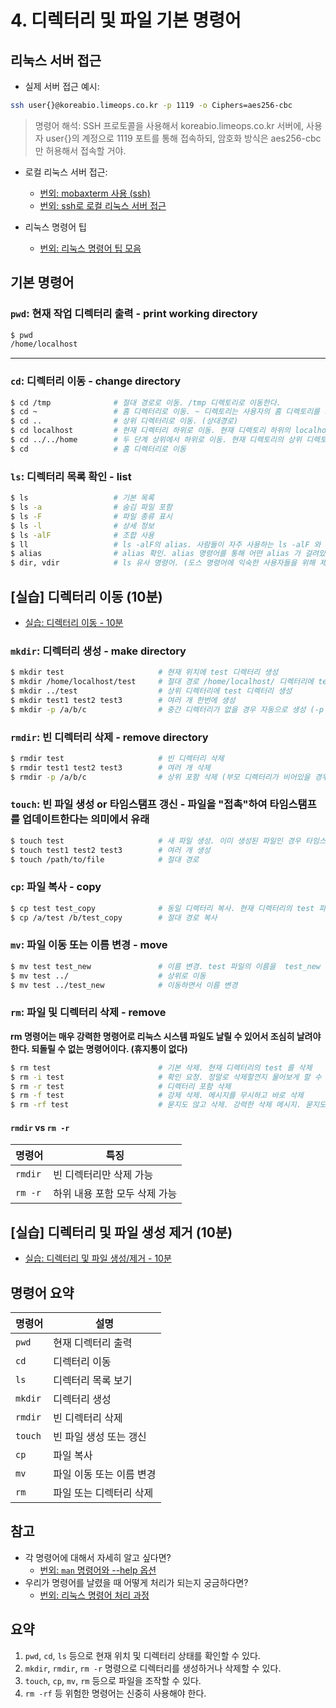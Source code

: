 # 4. 디렉터리 및 파일 기본 명령어

## 리눅스 서버 접근

- 실제 서버 접근 예시:

```bash
ssh user{}@koreabio.limeops.co.kr -p 1119 -o Ciphers=aes256-cbc 
```

> 명령어 해석: 
SSH 프로토콜을 사용해서 koreabio.limeops.co.kr 서버에, 사용자 user{}의 계정으로 1119 포트를 통해 접속하되, 암호화 방식은 aes256-cbc만 허용해서 접속할 거야.

- 로컬 리눅스 서버 접근:

  - [번외: mobaxterm 사용 (ssh)](extra/mobaxterm.md)
  - [번외: ssh로 로컬 리눅스 서버 접근](extra/ssh.md)

- 리눅스 명령어 팁
  - [번외: 리눅스 명령어 팁 모음](extra/tip.md)

## 기본 명령어

### `pwd`: 현재 작업 디렉터리 출력 - print working directory

```bash
$ pwd
/home/localhost
```

---

### `cd`: 디렉터리 이동 - change directory

```bash
$ cd /tmp              # 절대 경로로 이동. /tmp 디렉토리로 이동한다.
$ cd ~                 # 홈 디렉터리로 이동. ~ 디렉토리는 사용자의 홈 디렉토리를 의미한다.
$ cd ..                # 상위 디렉터리로 이동. (상대경로)
$ cd localhost         # 현재 디렉터리 하위로 이동. 현재 디렉토리 하위의 localhost 디렉토리로 이동한다. (상대 경로)
$ cd ../../home        # 두 단계 상위에서 하위로 이동. 현재 디렉토리의 상위 디렉토리의 상위 디렉토리의 하위 home 디렉토리로 이동한다. (상대 경로)
$ cd                   # 홈 디렉터리로 이동
```

### `ls`: 디렉터리 목록 확인 - list

```bash
$ ls                   # 기본 목록
$ ls -a                # 숨김 파일 포함
$ ls -F                # 파일 종류 표시
$ ls -l                # 상세 정보
$ ls -alF              # 조합 사용
$ ll                   # ls -alF의 alias. 사람들이 자주 사용하는 ls -alF 와 같은 경우는 리눅스 시스템에서 자체적으로 alias 라는 개념으로 명령어를 더 쉽게 사용할 수 있도록 설정
$ alias                # alias 확인. alias 명령어를 통해 어떤 alias 가 걸려있는지 알 수 있다.
$ dir, vdir            # ls 유사 명령어. (도스 명령어에 익숙한 사용자들을 위해 제공)
```

## [실습] 디렉터리 이동 (10분)

- [실습: 디렉터리 이동 - 10분](training/move.md)



### `mkdir`: 디렉터리 생성 - make directory

```bash
$ mkdir test                     # 현재 위치에 test 디렉터리 생성
$ mkdir /home/localhost/test     # 절대 경로 /home/localhost/ 디렉터리에 test 디렉터리 생성
$ mkdir ../test                  # 상위 디렉터리에 test 디렉터리 생성
$ mkdir test1 test2 test3        # 여러 개 한번에 생성
$ mkdir -p /a/b/c                # 중간 디렉터리가 없을 경우 자동으로 생성 (-p 옵션)
```

### `rmdir`: 빈 디렉터리 삭제 - remove directory

```bash
$ rmdir test                     # 빈 디렉터리 삭제
$ rmdir test1 test2 test3        # 여러 개 삭제
$ rmdir -p /a/b/c                # 상위 포함 삭제 (부모 디렉터리가 비어있을 경우 같이 삭제도 가능)
```

### `touch`: 빈 파일 생성 or 타임스탬프 갱신 - 파일을 "접촉"하여 타임스탬프를 업데이트한다는 의미에서 유래

```bash
$ touch test                     # 새 파일 생성. 이미 생성된 파일인 경우 타임스탬트를 업데이트 한다
$ touch test1 test2 test3        # 여러 개 생성
$ touch /path/to/file            # 절대 경로
```

### `cp`: 파일 복사 - copy

```bash
$ cp test test_copy              # 동일 디렉터리 복사. 현재 디렉터리의 test 파일을 복사하여 test_coped 파일을 생성
$ cp /a/test /b/test_copy        # 절대 경로 복사
```

### `mv`: 파일 이동 또는 이름 변경 - move

```bash
$ mv test test_new               # 이름 변경. test 파일의 이름을  test_new 로 수정
$ mv test ../                    # 상위로 이동
$ mv test ../test_new            # 이동하면서 이름 변경
```

### `rm`: 파일 및 디렉터리 삭제 - remove

**rm 명령어는 매우 강력한 명령어로 리눅스 시스템 파일도 날릴 수 있어서 조심히 날려야한다. 되돌릴 수 없는 명령어이다. (휴지통이 없다)**

```bash
$ rm test                        # 기본 삭제. 현재 디렉터리의 test 를 삭제
$ rm -i test                     # 확인 요청. 정말로 삭제할껀지 물어보게 할 수 있다
$ rm -r test                     # 디렉터리 포함 삭제
$ rm -f test                     # 강제 삭제. 메시지를 무시하고 바로 삭제
$ rm -rf test                    # 묻지도 않고 삭제. 강력한 삭제 메시지. 묻지도 따지지도 않고 모두 삭제하기 때문에 삭제하면 안 되는 파일도 삭제될 확률이 높다
```

#### `rmdir` vs `rm -r`

| 명령어     | 특징                           |
|------------|--------------------------------|
| `rmdir`    | 빈 디렉터리만 삭제 가능        |
| `rm -r`    | 하위 내용 포함 모두 삭제 가능  |

## [실습] 디렉터리 및 파일 생성 제거 (10분)

- [실습: 디렉터리 및 파일 생성/제거 - 10분](training/create_delete.md)


## 명령어 요약

| 명령어 | 설명                         |
|--------|------------------------------|
| `pwd`  | 현재 디렉터리 출력           |
| `cd`   | 디렉터리 이동                |
| `ls`   | 디렉터리 목록 보기           |
| `mkdir`| 디렉터리 생성                |
| `rmdir`| 빈 디렉터리 삭제             |
| `touch`| 빈 파일 생성 또는 갱신       |
| `cp`   | 파일 복사                    |
| `mv`   | 파일 이동 또는 이름 변경     |
| `rm`   | 파일 또는 디렉터리 삭제      |

## 참고

- 각 명령어에 대해서 자세히 알고 싶다면?
  - [번외: `man` 명령어와 --help 옵션](extra/man.md)
- 우리가 명령어를 날렸을 때 어떻게 처리가 되는지 궁금하다면?
  - [번외: 리눅스 명령어 처리 과정](extra/process.md)

## 요약

1. `pwd`, `cd`, `ls` 등으로 현재 위치 및 디렉터리 상태를 확인할 수 있다.
2. `mkdir`, `rmdir`, `rm -r` 명령으로 디렉터리를 생성하거나 삭제할 수 있다.
3. `touch`, `cp`, `mv`, `rm` 등으로 파일을 조작할 수 있다.
4. `rm -rf` 등 위험한 명령어는 신중히 사용해야 한다.
